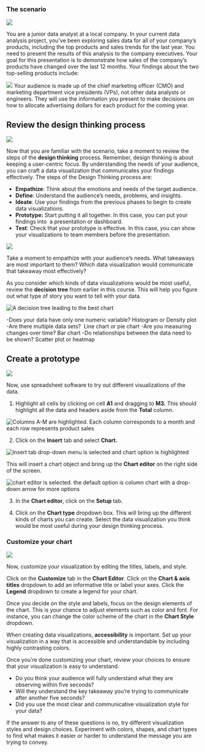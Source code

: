 
### The scenario

![](https://d3c33hcgiwev3.cloudfront.net/imageAssetProxy.v1/UWFf-U9hTzKhX_lPYX8yBw_8c2e9cd211e3479a89816c7b1816ab07_image4.png?expiry=1628812800000&hmac=qZDe7V4-Q_hbrUKSavhl2GMw4XIJo7Mc_Opopk-DppM)

You are a junior data analyst at a local company. In your current data analysis project, you’ve been exploring sales data for all of your company’s products, including the top products and sales trends for the last year. You need to present the results of this analysis to the company executives. Your goal for this presentation is to demonstrate how sales of the company’s products have changed over the last 12 months. Your findings about the two top-selling products include:

![](https://i.imgur.com/gTOBpoc.png)
Your audience is made up of the chief marketing officer (CMO) and marketing department vice presidents (VPs), not other data analysts or engineers. They will use the information you present to make decisions on how to allocate advertising dollars for each product for the coming year.

## Review the design thinking process

![](https://d3c33hcgiwev3.cloudfront.net/imageAssetProxy.v1/UWFf-U9hTzKhX_lPYX8yBw_8c2e9cd211e3479a89816c7b1816ab07_image4.png?expiry=1628812800000&hmac=qZDe7V4-Q_hbrUKSavhl2GMw4XIJo7Mc_Opopk-DppM)

Now that you are familiar with the scenario, take a moment to review the steps of the **design thinking** process. Remember, design thinking is about keeping a user-centric focus. By understanding the needs of your audience, you can craft a data visualization that communicates your findings effectively. The steps of the Design Thinking process are:

-   **Empathize**: Think about the emotions and needs of the target audience.
-   **Define**: Understand the audience’s needs, problems, and insights.
-   **Ideate**: Use your findings from the previous phases to begin to create data visualizations.
-   **Prototype:** Start putting it all together. In this case, you can put your findings into  a presentation or dashboard.
-   **Test**: Check that your prototype is effective. In this case, you can show your visualizations to team members before the presentation. 

![](https://d3c33hcgiwev3.cloudfront.net/imageAssetProxy.v1/pN1RQfPtSPGdUUHz7Xjxvw_348460ba7d2b443faa81522f390ause1_Data-Analytics-graphic.png?expiry=1628812800000&hmac=XfTswHcB2HzZgKo-azoevfJ5t7Ouyq_bOVpVLtZYsmA)

Take a moment to empathize with your audience’s needs. What takeaways are most important to them? Which data visualization would communicate that takeaway most effectively?

As you consider which kinds of data visualizations would be most useful, review the **decision tree** from earlier in this course. This will help you figure out what type of story you want to tell with your data.

![A decision tree leading to the best chart](https://d3c33hcgiwev3.cloudfront.net/imageAssetProxy.v1/905QO-LvS5GOUDvi77uR1A_337c2647bc0a4999b7fa4964d12e7b9a_Screen-Shot-2021-03-30-at-10.02.30-AM.png?expiry=1628812800000&hmac=lQKMLQCGoENuorvxqSfbNqaFAikg9moNIcAzo2zrU_E)

-Does your data have only one numeric variable? Histogram or Density plot -Are there multiple data sets?  Line chart or pie chart -Are you measuring changes over time? Bar chart -Do relationships between the data need to be shown? Scatter plot or heatmap

## Create a prototype

![](https://d3c33hcgiwev3.cloudfront.net/imageAssetProxy.v1/UWFf-U9hTzKhX_lPYX8yBw_8c2e9cd211e3479a89816c7b1816ab07_image4.png?expiry=1628812800000&hmac=qZDe7V4-Q_hbrUKSavhl2GMw4XIJo7Mc_Opopk-DppM)

Now, use spreadsheet software to try out different visualizations of the data.

1. Highlight all cells by clicking on cell **A1** and dragging to **M3.** This should highlight all the data and headers aside from the **Total** column.

![Columns A-M are highlighted. Each column corresponds to a month and each row represents product sales](https://d3c33hcgiwev3.cloudfront.net/imageAssetProxy.v1/26Cv1yubRlWgr9crmyZVQA_43daf0925ce54c179e4bb338e18246fa_Screen-Shot-2021-03-30-at-10.05.59-AM.png?expiry=1628812800000&hmac=ycuWSyVsBDVvLRSYlUiFk6n4Fxdda5tqLxB2OY1WbPQ)

2. Click on the **Insert** tab and select **Chart.**

![Insert tab drop-down menu is selected and chart option is highlighted](https://d3c33hcgiwev3.cloudfront.net/imageAssetProxy.v1/BtiYFrWGQS6YmBa1hqEurg_4dd2bafed4a14c93be2f89ff34138cf3_Screen-Shot-2021-03-30-at-10.03.44-AM.png?expiry=1628812800000&hmac=eGsD2C5e9_zfz3LL-gYsSLpIkCAKX8Wpn3mXAjjewco)

This will insert a chart object and bring up the **Chart editor** on the right side of the screen.

![chart editor is selected. the default option is column chart with a drop-down arrow for more options](https://d3c33hcgiwev3.cloudfront.net/imageAssetProxy.v1/W3V3ji4sRQe1d44uLOUHCg_5edf2052fc214b65821839342e4597c2_Screen-Shot-2021-03-30-at-10.04.10-AM.png?expiry=1628812800000&hmac=0nyxXQkKH_MDPPCpmazfNzF4XEtY_73OgmQOfSKf06E)

3. In the **Chart editor**, click on the **Setup** tab. 

4. Click on the **Chart type** dropdown box. This will bring up the different kinds of charts you can create. Select the data visualization you think would be most useful during your design thinking process. 

### Customize your chart

![](https://d3c33hcgiwev3.cloudfront.net/imageAssetProxy.v1/Gh73YZVPRuOe92GVTxbj4g_bd81383ad1944453b7f060a990d7b005_shortline-y.png?expiry=1628812800000&hmac=UpSwQc_qu8nXCbW-_kkgCBuPbIcKd2KMV9GB--oJWgk)

Now, customize your visualization by editing the titles, labels, and style. 

Click on the **Customize** tab in the **Chart Editor**. Click on the **Chart & axis titles** dropdown to add an informative title or label your axes. Click the **Legend** dropdown to create a legend for your chart. 

Once you decide on the style and labels, focus on the design elements of the chart. This is your chance to adjust elements such as color and font. For instance, you can change the color scheme of the chart in the **Chart Style** dropdown.

When creating data visualizations, **accessibility** is important. Set up your visualization in a way that is accessible and understandable by including highly contrasting colors.

Once you’re done customizing your chart, review your choices to ensure that your visualization is easy to understand. 

-   Do you think your audience will fully understand what they are observing within five seconds? 
-   Will they understand the key takeaway you’re trying to communicate after another five seconds?  
-   Did you use the most clear and communicative visualization style for your data?  

If the answer to any of these questions is no, try different visualization styles and design choices. Experiment with colors, shapes, and chart types to find what makes it easier or harder to understand the message you are trying to convey.
